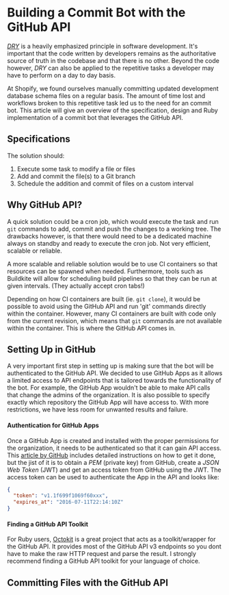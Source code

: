 # Building a Commit Bot with the GitHub API

*[DRY](https://en.wikipedia.org/wiki/Don%27t_repeat_yourself)* is a heavily emphasized principle in software development. It's important that the code written by developers remains as the authoritative source of truth in the codebase and that there is no other. Beyond the code however, *DRY* can also be applied to the repetitive tasks a developer may have to perform on a day to day basis.

At Shopify, we found ourselves manually committing updated development database schema files on a regular basis. The amount of time lost and workflows broken to this repetitive task led us to the need for an commit bot. This article will give an overview of the specification, design and Ruby implementation of a commit bot that leverages the GitHub API.

## Specifications

The solution should:
1) Execute some task to modify a file or files
2) Add and commit the file(s) to a Git branch
3) Schedule the addition and commit of files on a custom interval

## Why GitHub API?

A quick solution could be a cron job, which would execute the task and run `git` commands to add, commit and push the changes to a working tree. The drawbacks however, is that there would need to be a dedicated machine always on standby and ready to execute the cron job. Not very efficient, scalable or reliable.

A more scalable and reliable solution would be to use CI containers so that resources can be spawned when needed. Furthermore, tools such as Buildkite will allow for scheduling build pipelines so that they can be run at given intervals. (They actually accept cron tabs!)

Depending on how CI containers are built (ie. `git clone`), it would be possible to avoid using the GitHub API and run 'git' commands directly within the container. However, many CI containers are built with code only from the current revision, which means that `git` commands are not available within the container. This is where the GitHub API comes in.

## Setting Up in GitHub

A very important first step in setting up is making sure that the bot will be authenticated to the GitHub API. We decided to use GitHub Apps as it allows a limited access to API endpoints that is tailored towards the functionality of the bot. For example, the GitHub App wouldn't be able to make API calls that change the admins of the organization. It is also possible to specify exactly which repository the GitHub App will have access to. With more restrictions, we have less room for unwanted results and failure.

#### Authentication for GitHub Apps

Once a GitHub App is created and installed with the proper permissions for the organization, it needs to be authenticated so that it can gain API access. This [article by GitHub](https://developer.github.com/apps/building-github-apps/authentication-options-for-github-apps/) includes detailed instructions on how to get it done, but the jist of it is to obtain a *PEM* (private key) from GitHub, create a *JSON Web Token* (JWT) and get an access token from GitHub using the JWT. The access token can be used to authenticate the App in the API and looks like:

```JSON
{
  "token": "v1.1f699f1069f60xxx",
  "expires_at": "2016-07-11T22:14:10Z"
}
```

#### Finding a GitHub API Toolkit

For Ruby users, [Octokit](https://github.com/octokit/octokit.rb) is a great project that acts as a toolkit/wrapper for the GitHub API. It provides most of the GitHub API v3 endpoints so you dont have to make the raw HTTP request and parse the result. I strongly recommend finding a GitHub API toolkit for your language of choice.

## Committing Files with the GitHub API
